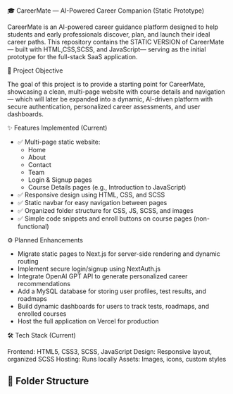 🎓 CareerMate — AI-Powered Career Companion (Static Prototype)

CareerMate is an AI-powered career guidance platform designed to help students and early professionals discover, plan, and launch their ideal career paths.
This repository contains the STATIC VERSION of CareerMate — built with HTML,CSS,SCSS, and JavaScript— serving as the initial prototype for the full-stack SaaS application.

📌 Project Objective

The goal of this project is to provide a starting point for CareerMate, showcasing a clean, multi-page website with course details and navigation — which will later be expanded into a dynamic, AI-driven platform with secure authentication, personalized career assessments, and user dashboards.

✨ Features Implemented (Current)

- ✅ Multi-page static website:  
  - Home  
  - About  
  - Contact  
  - Team  
  - Login & Signup pages  
  - Course Details pages (e.g., Introduction to JavaScript)
- ✅ Responsive design using HTML, CSS, and SCSS
- ✅ Static navbar for easy navigation between pages
- ✅ Organized folder structure for CSS, JS, SCSS, and images
- ✅ Simple code snippets and enroll buttons on course pages (non-functional)

⚙️ Planned Enhancements

- Migrate static pages to Next.js for server-side rendering and dynamic routing
- Implement secure login/signup using NextAuth.js
- Integrate OpenAI GPT API to generate personalized career recommendations
- Add a MySQL database for storing user profiles, test results, and roadmaps
- Build dynamic dashboards for users to track tests, roadmaps, and enrolled courses
- Host the full application on Vercel for production

🛠️ Tech Stack (Current)

Frontend: HTML5, CSS3, SCSS, JavaScript
Design: Responsive layout, organized SCSS
Hosting: Runs locally 
Assets: Images, icons, custom styles



## 📂 Folder Structure

